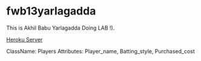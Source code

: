 # fwb13yarlagadda

This is Akhil Babu Yarlagadda Doing LAB !).

[Heroku Server](https://fwb13yarlagadda.herokuapp.com/)

ClassName: Players
Attributes: Player_name, Batting_style, Purchased_cost